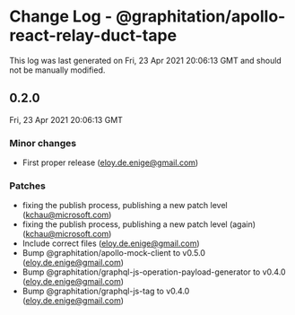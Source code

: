 # Change Log - @graphitation/apollo-react-relay-duct-tape

This log was last generated on Fri, 23 Apr 2021 20:06:13 GMT and should not be manually modified.

<!-- Start content -->

## 0.2.0

Fri, 23 Apr 2021 20:06:13 GMT

### Minor changes

- First proper release (eloy.de.enige@gmail.com)

### Patches

- fixing the publish process, publishing a new patch level (kchau@microsoft.com)
- fixing the publish process, publishing a new patch level (again) (kchau@microsoft.com)
- Include correct files (eloy.de.enige@gmail.com)
- Bump @graphitation/apollo-mock-client to v0.5.0 (eloy.de.enige@gmail.com)
- Bump @graphitation/graphql-js-operation-payload-generator to v0.4.0 (eloy.de.enige@gmail.com)
- Bump @graphitation/graphql-js-tag to v0.4.0 (eloy.de.enige@gmail.com)
